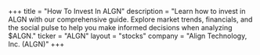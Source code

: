 +++
title = "How To Invest In ALGN"
description = "Learn how to invest in ALGN with our comprehensive guide. Explore market trends, financials, and the social pulse to help you make informed decisions when analyzing $ALGN."
ticker = "ALGN"
layout = "stocks"
company = "Align Technology, Inc. (ALGN)"
+++

